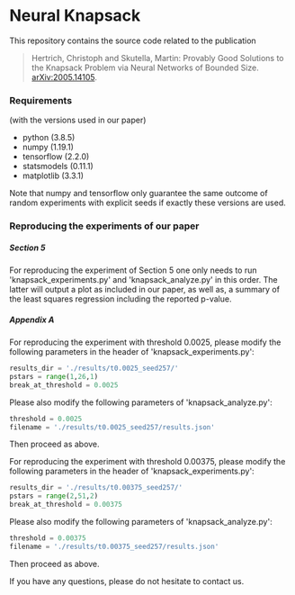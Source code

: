 # Neural Knapsack

This repository contains the source code related to the publication

> Hertrich, Christoph and Skutella, Martin:
> Provably Good Solutions to the Knapsack Problem via Neural Networks of Bounded Size.
> [arXiv:2005.14105](https://arxiv.org/abs/2005.14105).

### Requirements
(with the versions used in our paper)
* python (3.8.5)
* numpy (1.19.1)
* tensorflow (2.2.0)
* statsmodels (0.11.1)
* matplotlib (3.3.1)

Note that numpy and tensorflow only guarantee the same outcome of random experiments with explicit seeds if exactly these versions are used.

### Reproducing the experiments of our paper

##### Section 5

For reproducing the experiment of Section 5 one only needs to run 'knapsack_experiments.py' and 'knapsack_analyze.py' in this order. The latter will output a plot as included in our paper, as well as, a summary of the least squares regression including the reported p-value.

##### Appendix A

For reproducing the experiment with threshold 0.0025, please modify the following parameters in the header of 'knapsack_experiments.py':
```python
results_dir = './results/t0.0025_seed257/'
pstars = range(1,26,1)
break_at_threshold = 0.0025
```

Please also modify the following parameters of 'knapsack_analyze.py':
```python
threshold = 0.0025
filename = './results/t0.0025_seed257/results.json'
```

Then proceed as above.

For reproducing the experiment with threshold 0.00375, please modify the following parameters in the header of 'knapsack_experiments.py':
```python
results_dir = './results/t0.00375_seed257/'
pstars = range(2,51,2)
break_at_threshold = 0.00375
```

Please also modify the following parameters of 'knapsack_analyze.py':
```python
threshold = 0.00375
filename = './results/t0.00375_seed257/results.json'
```

Then proceed as above.

If you have any questions, please do not hesitate to contact us.
